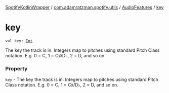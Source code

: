 [SpotifyKotlinWrapper](../../index.md) / [com.adamratzman.spotify.utils](../index.md) / [AudioFeatures](index.md) / [key](./key.md)

# key

`val key: `[`Int`](https://kotlinlang.org/api/latest/jvm/stdlib/kotlin/-int/index.html)

The key the track is in. Integers map to pitches using standard Pitch Class notation.
E.g. 0 = C, 1 = C♯/D♭, 2 = D, and so on.

### Property

`key` - The key the track is in. Integers map to pitches using standard Pitch Class notation.
E.g. 0 = C, 1 = C♯/D♭, 2 = D, and so on.